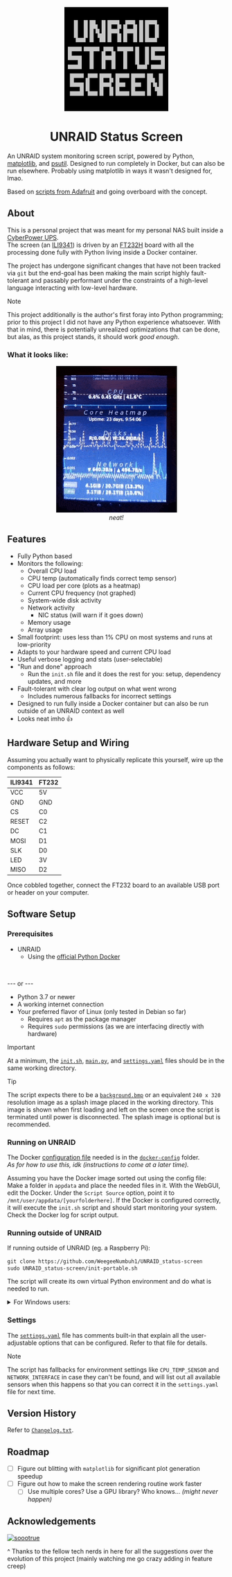 <!-- Title -->
<div align="center">
    <a href="https://github.com/WeegeeNumbuh1/UNRAID_status-screen">
    <img src="Reference Images/Logo.png" alt="Logo" width="240" height="240">
    </a>
    <h1 align="center">UNRAID Status Screen</h1>
</div>
<!-- end title section -->

An UNRAID system monitoring screen script, powered by Python, [matplotlib](https://matplotlib.org/), and [psutil](https://github.com/giampaolo/psutil).
Designed to run completely in Docker, but can also be run elsewhere.
Probably using matplotlib in ways it wasn't designed for, lmao.

Based on [scripts from Adafruit](https://github.com/adafruit/Adafruit_Learning_System_Guides/tree/main/TFT_Sidekick_With_FT232H) and going overboard with the concept.

## About
This is a personal project that was meant for my personal NAS built inside a [CyberPower UPS](https://www.cyberpowersystems.com/product/ups/battery-backup/lx1500g/).
<br />
The screen (an [ILI9341](http://www.lcdwiki.com/2.8inch_SPI_Module_ILI9341_SKU:MSP2807)) is driven by an [FT232H](https://www.adafruit.com/product/2264) board with all the processing done fully with Python living inside a Docker container.

The project has undergone significant changes that have not been tracked via `git` but the end-goal has been making the main script highly fault-tolerant and passably performant under the constraints of a high-level language interacting with low-level hardware.

> [!NOTE]
> This project additionally is the author's first foray into Python programming; prior to this project I did not have any Python experience whatsoever.
With that in mind, there is potentially unrealized optimizations that can be done, but alas, as this project stands, it should work *good enough*.

### What it looks like:
<div align="center">
    <img src="Reference Images/irl_example.gif" alt="what it looks like">
    </a>
    <br />
    <i>neat!</i>
</div>

## Features
- Fully Python based
- Monitors the following:
    - Overall CPU load
    - CPU temp (automatically finds correct temp sensor)
    - CPU load per core (plots as a heatmap)
    - Current CPU frequency (not graphed)
    - System-wide disk activity
    - Network activity
        - NIC status (will warn if it goes down)
    - Memory usage
    - Array usage
- Small footprint: uses less than 1% CPU on most systems and runs at low-priority
- Adapts to your hardware speed and current CPU load
- Useful verbose logging and stats (user-selectable)
- "Run and done" approach
    - Run the `init.sh` file and it does the rest for you: setup, dependency updates, and more
- Fault-tolerant with clear log output on what went wrong
    - Includes numerous fallbacks for incorrect settings
- Designed to run fully inside a Docker container but can also be run outside of an UNRAID context as well
- Looks neat imho 👍

## Hardware Setup and Wiring
Assuming you actually want to physically replicate this yourself, wire up the components as follows:
<div align="center">
    
| ILI9341 | FT232 |
| --- | --- |
| VCC | 5V |
| GND | GND |
| CS | C0 |
| RESET | C2 |
| DC | C1 |
| MOSI | D1 |
| SLK | D0 |
| LED | 3V |
| MISO | D2 |
    
</div>
Once cobbled together, connect the FT232 board to an available USB port or header on your computer.

## Software Setup
### Prerequisites
- UNRAID
  - Using the [official Python Docker](https://hub.docker.com/_/python)
<br>

--- or ---
- Python 3.7 or newer
- A working internet connection
- Your preferred flavor of Linux (only tested in Debian so far)
  - Requires `apt` as the package manager
  - Requires `sudo` permissions (as we are interfacing directly with hardware)

> [!IMPORTANT]
> At a minimum, the [`init.sh`](/init.sh), [`main.py`](/main.py), and [`settings.yaml`](/settings.yaml) files should be in the same working directory.

> [!TIP]
>The script expects there to be a [`background.bmp`](/Reference%20Images/background.bmp) or an equivalent `240 x 320` resolution image as a splash image placed in the working directory. This image is shown when first loading and left on the screen once the script is terminated until power is disconnected. The splash image is optional but is recommended.

### Running on UNRAID
The Docker [configuration file](./docker-config/Status-Screen.xml) needed is in the [`docker-config`](./docker-config/) folder.
<br />
*As for how to use this, idk (instructions to come at a later time).*
<br />

Assuming you have the Docker image sorted out using the config file:
<br />
Make a folder in `appdata` and place the needed files in it. With the WebGUI, edit the Docker. Under the `Script Source` option, point it to `/mnt/user/appdata/[yourfolderhere]`.
If the Docker is configured correctly, it will execute the `init.sh` script and should start monitoring your system.
<br />
Check the Docker log for script output.

### Running outside of UNRAID
If running outside of UNRAID (eg. a Raspberry Pi):
```
git clone https://github.com/WeegeeNumbuh1/UNRAID_status-screen
sudo UNRAID_status-screen/init-portable.sh
```
The script will create its own virtual Python environment and do what is needed to run.

<details><summary>For Windows users:</summary>

No support. Likely will not run.<br>
[`UNRAID-screen.py`](./test/UNRAID-screen.py) will work, but assumes you're using VSCode + Juptyer. Also YMMV. You've been warned.
</details>

### Settings
The [`settings.yaml`](./settings.yaml) file has comments built-in that explain all the user-adjustable options that can be configured. Refer to that file for details.
> [!NOTE]
> The script has fallbacks for environment settings like `CPU_TEMP_SENSOR` and `NETWORK_INTERFACE` in case they can't be found, and will list out all available sensors when this happens so that you can correct it in the `settings.yaml` file for next time.

## Version History
Refer to [`Changelog.txt`](./Changelog.txt).

## Roadmap
- [ ] Figure out blitting with `matplotlib` for significant plot generation speedup
- [ ] Figure out how to make the screen rendering routine work faster
    - [ ] Use multiple cores? Use a GPU library? Who knows... *(might never happen)*

## Acknowledgements
<a href="https://discord.gg/haha98"><img src="https://cdn.discordapp.com/emojis/765011373590970418.webp?size=96&quality=lossless" alt="soootrue" width="64" height="64"></a>
</div>
^ Thanks to the fellow tech nerds in here for all the suggestions over the evolution of this project (mainly watching me go crazy adding in feature creep)
